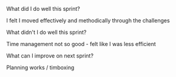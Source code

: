 What did I do well this sprint?

I felt I moved effectively and methodically through the challenges

 What didn't I do well this sprint?

Time management not so good - felt like I was less efficient

 What can I improve on next sprint?

Planning works / timboxing
